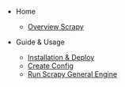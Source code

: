 <!-- markdownlint-disable first-line-h1 -->
- Home
    - [Overview Scrapy](main.md)

- Guide & Usage
    - [Installation & Deploy](install.md)
    - [Create Config](config.md)
    - [Run Scrapy General Engine](running.md)

